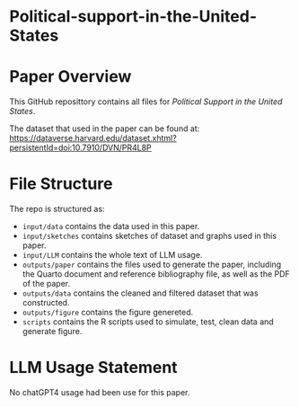 # Political-support-in-the-United-States
# Paper Overview
This GitHub reposittory contains all files for *Political Support in the United States*. 

The dataset that used in the paper can be found at: https://dataverse.harvard.edu/dataset.xhtml?persistentId=doi:10.7910/DVN/PR4L8P 

# File Structure

The repo is structured as:

-   `input/data` contains the data used in this paper.
-   `input/sketches` contains sketches of dataset and graphs used in this paper.
-   `input/LLM` contains the whole text of LLM usage.
-   `outputs/paper` contains the files used to generate the paper, including the Quarto document and reference bibliography file, as well as the PDF of the paper.
-   `outputs/data` contains the cleaned and filtered dataset that was constructed.
-   `outputs/figure` contains the figure genereted.
-   `scripts` contains the R scripts used to simulate, test, clean data and generate figure.


# LLM Usage Statement

No chatGPT4 usage had been use for this paper.
